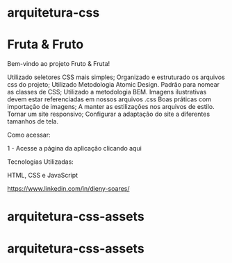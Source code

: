# arquitetura-css

# Fruta & Fruto

Bem-vindo ao projeto Fruto & Fruta!

Utilizado seletores CSS mais simples;
Organizado e estruturado os arquivos css do projeto;
Utilizado Metodologia Atomic Design.
Padrão para nomear as classes de CSS;
Utilizado a metodologia BEM.
Imagens ilustrativas devem estar referenciadas em nossos arquivos .css
Boas práticas com importação de imagens;
A manter as estilizações nos arquivos de estilo.
Tornar um site responsivo;
Configurar a adaptação do site a diferentes tamanhos de tela.

Como acessar:

1 - Acesse a página da aplicação clicando aqui</a><br>

Tecnologias Utilizadas:

HTML, CSS e JavaScript

https://www.linkedin.com/in/dieny-soares/

# arquitetura-css-assets
# arquitetura-css-assets
